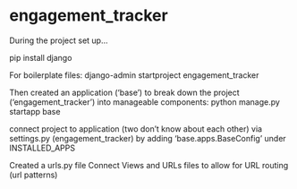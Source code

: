 # engagement_tracker

During the project set up…

pip install django

For boilerplate files: 
django-admin startproject engagement_tracker 

Then created an application (‘base’) to break down the project (‘engagement_tracker’) into manageable components: 
python manage.py startapp base

connect project to application (two don’t know about each other) via settings.py (engagement_tracker) by adding ‘base.apps.BaseConfig’ under INSTALLED_APPS
 

Created a urls.py file 
Connect Views and URLs files to allow for URL routing (url patterns)
